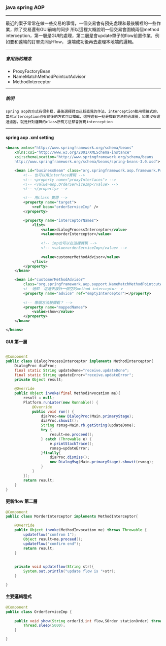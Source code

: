     
    
### java spring AOP 
    
---
最近的案子常常在做一些交易的事情，一個交易會有預先處理和最後觸裡的一些作業，除了交易還有GUI前端的同步
所以這裡大概說明一個交易會圍繞兩個method interception，第一層是GUI的處理，第二層是會update單子的flow前置作業，例如要和遠端的訂單先同步flow，
遠端成功後再去處理本地端的邏輯。

---

##### 會用到的概念

* ProxyFactoryBean
* NameMatchMethodPointcutAdvisor
* MethodInterceptor

---

##### 說明
    spring aop的方式有很多樣，最後選擇對自己較直覺的作法，interception都用環繞式的，
    當然interception也有前後的方式可以攔截，這裡還有一點是攔截方法的過濾器，如果沒有這過濾器，就是針對邏輯的class所有方法都會實現interception

---
#### spring aop .xml setting
```xml
<beans xmlns="http://www.springframework.org/schema/beans"
    xmlns:xsi="http://www.w3.org/2001/XMLSchema-instance"
	xsi:schemaLocation="http://www.springframework.org/schema/beans
	http://www.springframework.org/schema/beans/spring-beans-3.0.xsd">

	<bean id="businessBean" class="org.springframework.aop.framework.ProxyFactoryBean">
		<!-- 也可以用interface實現 -->
		<!-- <property name="proxyInterfaces"> -->
		<!-- <value>aop.OrderServiceImp</value> -->
		<!-- </property> -->

		<!-- 用class 實現 -->
		<property name="target">
			<ref bean="orderServiceImp" />
		</property>

		<property name="interceptorNames">
			<list>
				<value>dialogProcessInterceptor</value>
				<value>morderInterceptor</value>
				
				<!-- imp也可以在這裡實現 -->
				<!-- <value>orderServiceImp</value> -->
				
				<value>customerMethodAdvisor</value>
			</list>
		</property>
	</bean>

	<bean id="customerMethodAdvisor"
		class="org.springframework.aop.support.NameMatchMethodPointcutAdvisor">
		<!--通知  這邊去設計一個空的method interceptor-->
		<property name="advice" ref="emptyInterceptor"></property>
		
		<!-- 哪個方法被攔截？ -->
		<property name="mappedNames">
			<value>show</value>
		</property>
	</bean>

</beans>

```
    
#### GUI 第一層
```java 

@Component
public class DialogProcessInterceptor implements MethodInterceptor{
    DialogProc diaProc;
	final static String updateDone="receive.updateDone";
	final static String updateError="receive.updateError";
	private Object result;
	
	@Override
	public Object invoke(final MethodInvocation me){
		result = null;
		Platform.runLater(new Runnable() {
			@Override
			public void run() {
				diaProc=new DialogProc(Main.primaryStage);
				diaProc.showit();
				String rsmsg=Main.rb.getString(updateDone);
				try {
					result=me.proceed();
				} catch (Throwable e) {
					e.printStackTrace();
					rsmsg=updateError;
				}finally{
					diaProc.dismiss();
					new DialogMsg(Main.primaryStage).showit(rsmsg);
				}
			}
		});
		return result;
	}
}

```

#### 更新flow 第二層
```java 
@Component
public class MorderInterceptor implements MethodInterceptor{

    @Override
	public Object invoke(MethodInvocation me) throws Throwable {
		updateflow("comfrom 1");
		Object result=me.proceed();
		updateflow("comfirm end");
		return result;
	}
	
	
	private void updateflow(String str){
		System.out.println("update flow is "+str);
	}

}

```

#### 主要邏輯程式
```java 
@Component
public class OrderServiceImp {
    
	public void show(String orderId,int flow,SOrder stationOrder) throws Exception {
		Thread.sleep(5000);
	}

}

```

